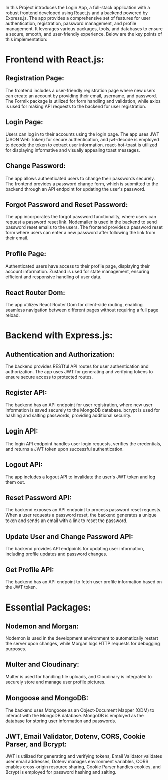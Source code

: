 In this Project introduces the Login App, a full-stack application with a robust frontend developed using React.js and a backend powered by Express.js. The app provides a comprehensive set of features for user authentication, registration, password management, and profile management. It leverages various packages, tools, and databases to ensure a secure, smooth, and user-friendly experience. Below are the key points of this implementation:

# Frontend with React.js:

## Registration Page: 
The frontend includes a user-friendly registration page where new users can create an account by providing their email, username, and password. The Formik package is utilized for form handling and validation, while axios is used for making API requests to the backend for user registration.

## Login Page: 
Users can log in to their accounts using the login page. The app uses JWT (JSON Web Token) for secure authentication, and jwt-decode is employed to decode the token to extract user information. react-hot-toast is utilized for displaying informative and visually appealing toast messages.

## Change Password: 
The app allows authenticated users to change their passwords securely. The frontend provides a password change form, which is submitted to the backend through an API endpoint for updating the user's password.

## Forgot Password and Reset Password: 
The app incorporates the forgot password functionality, where users can request a password reset link. Nodemailer is used in the backend to send password reset emails to the users. The frontend provides a password reset form where users can enter a new password after following the link from their email.

## Profile Page: 
Authenticated users have access to their profile page, displaying their account information. Zustand is used for state management, ensuring efficient and responsive handling of user data.

## React Router Dom: 
The app utilizes React Router Dom for client-side routing, enabling seamless navigation between different pages without requiring a full page reload.

# Backend with Express.js:

## Authentication and Authorization: 
The backend provides RESTful API routes for user authentication and authorization. The app uses JWT for generating and verifying tokens to ensure secure access to protected routes.

## Register API: 
The backend has an API endpoint for user registration, where new user information is saved securely to the MongoDB database. bcrypt is used for hashing and salting passwords, providing additional security.

## Login API: 
The login API endpoint handles user login requests, verifies the credentials, and returns a JWT token upon successful authentication.

## Logout API: 
The app includes a logout API to invalidate the user's JWT token and log them out.

## Reset Password API: 
The backend exposes an API endpoint to process password reset requests. When a user requests a password reset, the backend generates a unique token and sends an email with a link to reset the password.

## Update User and Change Password API:
The backend provides API endpoints for updating user information, including profile updates and password changes.

## Get Profile API: 
The backend has an API endpoint to fetch user profile information based on the JWT token.

# Essential Packages:

## Nodemon and Morgan: 
Nodemon is used in the development environment to automatically restart the server upon changes, while Morgan logs HTTP requests for debugging purposes.

## Multer and Cloudinary: 
Multer is used for handling file uploads, and Cloudinary is integrated to securely store and manage user profile pictures.

## Mongoose and MongoDB:
The backend uses Mongoose as an Object-Document Mapper (ODM) to interact with the MongoDB database. MongoDB is employed as the database for storing user information and passwords.

## JWT, Email Validator, Dotenv, CORS, Cookie Parser, and Bcrypt: 
JWT is utilized for generating and verifying tokens, Email Validator validates user email addresses, Dotenv manages environment variables, CORS enables cross-origin resource sharing, Cookie Parser handles cookies, and Bcrypt is employed for password hashing and salting.
